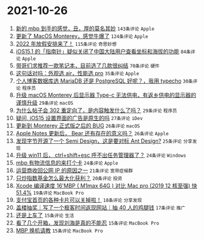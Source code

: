 # 2021-10-26

1. [新的 mbp 到手的感觉，丑，厚的莫名其妙](https://www.v2ex.com/t/810583) `143条评论` `Apple`
1. [更新了 MacOS Monterey，感觉牛爆了](https://www.v2ex.com/t/810529) `124条评论` `Apple`
1. [2022 年放假安排来了！](https://www.v2ex.com/t/810537) `115条评论` `奇思妙想`
1. [iOS15.1 的「指南针」疑似关闭了中国大陆用户查看坐标和海拔的功能](https://www.v2ex.com/t/810587) `84条评论` `Apple`
1. [带哥们求推荐一款笔记本，目前选了几款很纠结](https://www.v2ex.com/t/810519) `70条评论` `硬件`
1. [这句话对吗：外观选 air，性能选 pro](https://www.v2ex.com/t/810538) `35条评论` `Apple`
1. [个人博客数据库选 MariaDB 还是 PostgreSQL 好呢？，我用 typecho](https://www.v2ex.com/t/810518) `30条评论` `程序员`
1. [升级 macOS Monterey 后显示器 Type-c 无法供电，有返乡供电的显示器的谨慎升级](https://www.v2ex.com/t/810578) `29条评论` `macOS`
1. [为什么帖子会 302 重定向了，是内容触发什么了吗？](https://www.v2ex.com/t/810521) `29条评论` `程序员`
1. [疑问, iOS15 设置界面的广告是原生的吗](https://www.v2ex.com/t/810549) `27条评论` `iDev`
1. [更新到 Monterey 正式版之后的 BUG](https://www.v2ex.com/t/810622) `26条评论` `macOS`
1. [Apple Notes 更新后， Bear 还有存在的意义吗？](https://www.v2ex.com/t/810546) `26条评论` `Apple`
1. [发现字节开源了一个 Semi Design，这是要对标 Ant Design?](https://www.v2ex.com/t/810618) `25条评论` `分享发现`
1. [升级 win11 后， ctrl+shift+esc 呼不出任务管理器了？](https://www.v2ex.com/t/810576) `24条评论` `Windows`
1. [mbp 有物流信息的来打个卡](https://www.v2ex.com/t/810543) `24条评论` `Apple`
1. [运营商收回公网 IP 的原因之一](https://www.v2ex.com/t/810633) `21条评论` `宽带症候群`
1. [只炒指数基金怎么最大化获利？](https://www.v2ex.com/t/810540) `20条评论` `投资`
1. [Xcode 编译速度 16'MBP ( M1max 64G ) 对比 Mac pro (2019 12 核至强) 快 51.4%](https://www.v2ex.com/t/810657) `19条评论` `MacBook Pro`
1. [支付宝首页的各种卡片可以关掉啦！](https://www.v2ex.com/t/810512) `18条评论` `分享发现`
1. [盖楼抽奖｜写了一个极客时间返现网站｜抽 40 人的鸡腿钱](https://www.v2ex.com/t/810511) `17条评论` `推广`
1. [还是上车了](https://www.v2ex.com/t/810631) `15条评论` `生活`
1. [看了几个开箱，发现刘海是真的不能忍](https://www.v2ex.com/t/810609) `15条评论` `MacBook Pro`
1. [MBP 换机请教](https://www.v2ex.com/t/810573) `15条评论` `MacBook Pro`
